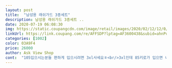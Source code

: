```yaml
---
layout: post 
title:  "남성용 래쉬가드 3종세트" 
description: 남성용 래쉬가드 3종세트 ..
date: 2020-07-19 06:08:30 
img: https://static.coupangcdn.com/image/retail/images/2020/02/12/12/0/8e5c7e27-92d1-43cc-bba7-1fa711119daa.jpg 
linkUrl: https://link.coupang.com/re/AFFSDP?lptag=AF3600438&subid=ahnPublicAsk&pageKey=1254936466&itemId=2255127165&vendorItemId=5192163852&traceid=V0-113-0d8a73c0b9f0bd7a 
categories: [1002] 
color: 03A9F4 
price: 26000 
author: Ask View Shop 
cont:  "105입으시는분들 편하게 입으시려면 3xl사세요ㅎ<br/>3xl인데 85키로가 입으면 너무 쪼여집니다<br/>Xl주문했는데 딱 붙어서 몸 라인이 보이는데 부담스러운분들은 참고하시고 주문하세요<br/>그리고 실밥 다 터져서 보내면 어떻해요 ㅠㅠ<br/>물놀이기대됩니다<br/>옷은좋아요<br/>키랑 몸무게는 171 62이구요<br/>평상시에 상의 100L 허벅지가 굵어 하의 30을 입습니다<br/>" 
---
```

